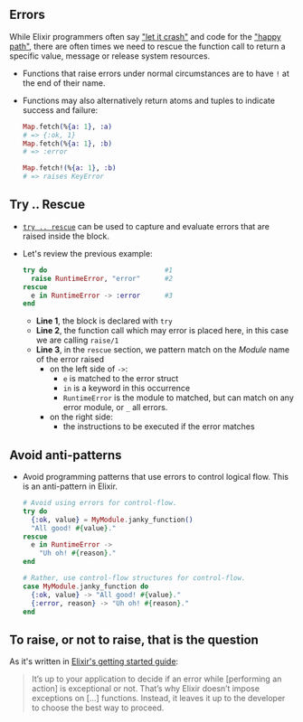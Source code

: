## Errors

While Elixir programmers often say ["let it crash"][let-it-crash] and code for the ["happy path"][happy-path], there are often times we need to rescue the function call to return a specific value, message or release system resources.

- Functions that raise errors under normal circumstances are to have `!` at the end of their name.
- Functions may also alternatively return atoms and tuples to indicate success and failure:

  ```elixir
  Map.fetch(%{a: 1}, :a)
  # => {:ok, 1}
  Map.fetch(%{a: 1}, :b)
  # => :error

  Map.fetch!(%{a: 1}, :b)
  # => raises KeyError
  ```

## Try .. Rescue

- [`try .. rescue`][docs-try] can be used to capture and evaluate errors that are raised inside the block.
- Let's review the previous example:

  ```elixir
  try do                             #1
    raise RuntimeError, "error"      #2
  rescue
    e in RuntimeError -> :error      #3
  end
  ```

  - **Line 1**, the block is declared with `try`
  - **Line 2**, the function call which may error is placed here, in this case we are calling `raise/1`
  - **Line 3**, in the `rescue` section, we pattern match on the _Module_ name of the error raised
    - on the left side of `->`:
      - `e` is matched to the error struct
      - `in` is a keyword in this occurrence
      - `RuntimeError` is the module to matched, but can match on any error module, or `_` all errors.
    - on the right side:
      - the instructions to be executed if the error matches

## Avoid anti-patterns

- Avoid programming patterns that use errors to control logical flow. This is an anti-pattern in Elixir.

  ```elixir
  # Avoid using errors for control-flow.
  try do
    {:ok, value} = MyModule.janky_function()
    "All good! #{value}."
  rescue
    e in RuntimeError ->
      "Uh oh! #{reason}."
  end

  # Rather, use control-flow structures for control-flow.
  case MyModule.janky_function do
    {:ok, value} -> "All good! #{value}."
    {:error, reason} -> "Uh oh! #{reason}."
  end
  ```

## To raise, or not to raise, that is the question

As it's written in [Elixir's getting started guide][getting-started]:

> It’s up to your application to decide if an error while [performing an action] is exceptional or not. That’s why Elixir doesn’t impose exceptions on [...] functions. Instead, it leaves it up to the developer to choose the best way to proceed.

[getting-started]: https://elixir-lang.org/getting-started/try-catch-and-rescue.html
[errors]: https://elixir-lang.org/getting-started/try-catch-and-rescue.html#errors
[docs-try]: https://hexdocs.pm/elixir/Kernel.SpecialForms.html#try/1
[let-it-crash]: https://www.amberbit.com/blog/2019/7/26/the-misunderstanding-of-let-it-crash/
[happy-path]: https://en.wikipedia.org/wiki/Happy_path
